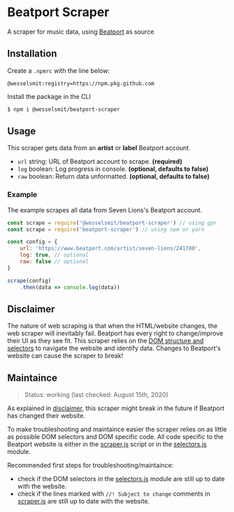 # Beatport Scraper

A scraper for music data, using [Beatport](https://www.beatport.com/) as source

## Installation

Create a `.npmrc` with the line below:

```
@wesselsmit:registry=https://npm.pkg.github.com
```

Install the package in the CLI

```sh
$ npm i @wesselsmit/beatport-scraper
```

## Usage

This scraper gets data from an **artist** or **label** Beatport account.

* `url` string: URL of Beatport account to scrape. **(required)**
* `log` boolean: Log progress in console. **(optional, defaults to false)**
* `raw` boolean: Return data unformatted. **(optional, defaults to false)**

### Example

The example scrapes all data from Seven Lions's Beatport account.

```js
const scrape = require('@wesselsmit/beatport-scraper') // using gpr
const scrape = require('beatport-scraper') // using npm or yarn

const config = {
    url: 'https://www.beatport.com/artist/seven-lions/241780',
    log: true, // optional
    raw: false // optional
}

scrape(config)
    .then(data => console.log(data))
```

## Disclaimer

The nature of web scraping is that when the HTML/website changes, the web scraper will inevitably fail. 
Beatport has every right to change/improve their UI as they see fit. 
This scraper relies on the [DOM structure and selectors](#maintaince) to navigate the website and identify data. 
Changes to Beatport's website can cause the scraper to break!

## Maintaince

>Status: working (last checked: August 15th, 2020)

As explained in [disclaimer](#disclaimer), this scraper might break in the future if Beatport has changed their website. 

To make troubleshooting and maintaince easier the scraper relies on as little as possible DOM selectors and DOM specific code. 
All code specific to the Beatport website is either in the 
[scraper.js](https://github.com/WesselSmit/beatport-scraper/blob/master/scraper.js) script or in the 
[selectors.js](https://github.com/WesselSmit/beatport-scraper/blob/master/modules/selectors.js) module.

Recommended first steps for troubleshooting/maintaince:
* check if the DOM selectors in the [selectors.js](https://github.com/WesselSmit/beatport-scraper/blob/master/modules/selectors.js) module are still up to date with the website.
* check if the lines marked with `//! Subject to change` comments in [scraper.js](https://github.com/WesselSmit/beatport-scraper/blob/master/scraper.js) are still up to date with the website.

